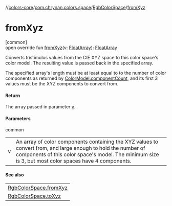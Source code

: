 //[colors-core](../../../index.md)/[com.chrynan.colors.space](../index.md)/[RgbColorSpace](index.md)/[fromXyz](from-xyz.md)

# fromXyz

[common]\
open override fun [fromXyz](from-xyz.md)(v: [FloatArray](https://kotlinlang.org/api/latest/jvm/stdlib/kotlin/-float-array/index.html)): [FloatArray](https://kotlinlang.org/api/latest/jvm/stdlib/kotlin/-float-array/index.html)

Converts tristimulus values from the CIE XYZ space to this color space's color model. The resulting value is passed back in the specified array.

The specified array's length  must be at least equal to to the number of color components as returned by [ColorModel.componentCount](../-color-model/component-count.md), and its first 3 values must be the XYZ components to convert from.

#### Return

The array passed in parameter [v](from-xyz.md).

#### Parameters

common

| | |
|---|---|
| v | An array of color components containing the XYZ values to convert from, and large enough to hold the number of components of this color space's model. The minimum size is 3, but most color spaces have 4 components. |

#### See also

| |
|---|
| [RgbColorSpace.fromXyz](from-xyz.md) |
| [RgbColorSpace.toXyz](to-xyz.md) |
